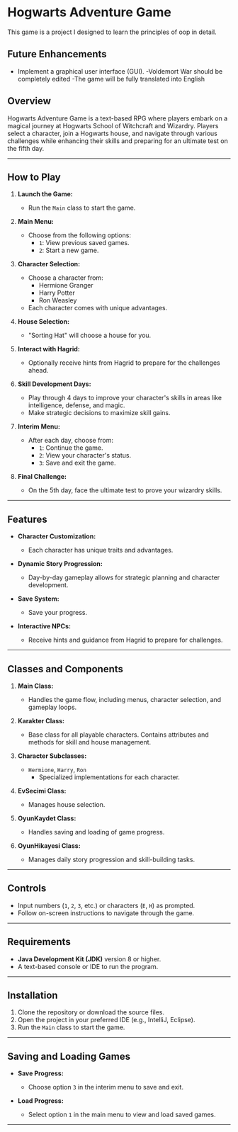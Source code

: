 # Hogwarts Adventure Game
This game is a project I designed to learn the principles of oop in detail.
## Future Enhancements

- Implement a graphical user interface (GUI).
-Voldemort War should be completely edited
-The game will be fully translated into English

## Overview
Hogwarts Adventure Game is a text-based RPG where players embark on a magical journey at Hogwarts School of Witchcraft and Wizardry. Players select a character, join a Hogwarts house, and navigate through various challenges while enhancing their skills and preparing for an ultimate test on the fifth day.

---

## How to Play

1. **Launch the Game:**
   - Run the `Main` class to start the game.

2. **Main Menu:**
   - Choose from the following options:
     - `1`: View previous saved games.
     - `2`: Start a new game.

3. **Character Selection:**
   - Choose a character from:
     - Hermione Granger
     - Harry Potter
     - Ron Weasley
   - Each character comes with unique advantages.

4. **House Selection:**
   - "Sorting Hat" will choose a house for you.

5. **Interact with Hagrid:**
   - Optionally receive hints from Hagrid to prepare for the challenges ahead.

6. **Skill Development Days:**
   - Play through 4 days to improve your character's skills in areas like intelligence, defense, and magic.
   - Make strategic decisions to maximize skill gains.

7. **Interim Menu:**
   - After each day, choose from:
     - `1`: Continue the game.
     - `2`: View your character's status.
     - `3`: Save and exit the game.

8. **Final Challenge:**
   - On the 5th day, face the ultimate test to prove your wizardry skills.

---

## Features

- **Character Customization:**
  - Each character has unique traits and advantages.

- **Dynamic Story Progression:**
  - Day-by-day gameplay allows for strategic planning and character development.

- **Save System:**
  - Save your progress.

- **Interactive NPCs:**
  - Receive hints and guidance from Hagrid to prepare for challenges.

---

## Classes and Components

1. **Main Class:**
   - Handles the game flow, including menus, character selection, and gameplay loops.

2. **Karakter Class:**
   - Base class for all playable characters. Contains attributes and methods for skill and house management.

3. **Character Subclasses:**
   - `Hermione`, `Harry`, `Ron`
     - Specialized implementations for each character.

4. **EvSecimi Class:**
   - Manages house selection.

5. **OyunKaydet Class:**
   - Handles saving and loading of game progress.

6. **OyunHikayesi Class:**
   - Manages daily story progression and skill-building tasks.

---

## Controls

- Input numbers (`1`, `2`, `3`, etc.) or characters (`E`, `H`) as prompted.
- Follow on-screen instructions to navigate through the game.

---

## Requirements

- **Java Development Kit (JDK)** version 8 or higher.
- A text-based console or IDE to run the program.

---

## Installation

1. Clone the repository or download the source files.
2. Open the project in your preferred IDE (e.g., IntelliJ, Eclipse).
3. Run the `Main` class to start the game.

---

## Saving and Loading Games

- **Save Progress:**
  - Choose option `3` in the interim menu to save and exit.

- **Load Progress:**
  - Select option `1` in the main menu to view and load saved games.

---



